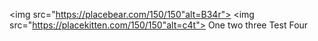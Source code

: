 <img src="https://placebear.com/150/150"alt=B34r">
<img src="https://placekitten.com/150/150"alt=c4t"> 
One two three
Test
Four 

